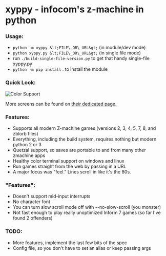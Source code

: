 # xyppy - infocom's z-machine in python

### Usage:

* `python -m xyppy &lt;FILE\_OR\_URL&gt;` (in module/dev mode)
* `python xyppy.py &lt;FILE\_OR\_URL&gt;` (in single file mode)
* run `./build-single-file-version.py` to get that handy single-file xyppy.py
* `python -m pip install` . to install the module

### Quick Look:

![Color Support](https://github.com/theinternetftw/xyppy/raw/master/screens/color_support.gif)

More screens can be found on [their dedicated page.](https://github.com/theinternetftw/xyppy/tree/master/screens)

### Features:

* Supports all modern Z-machine games (versions 2, 3, 4, 5, 7, 8, and zblorb files)
* Everything, including the build system, requires nothing but modern python 2 or 3
* Quetzal support, so saves are portable to and from many other zmachine apps
* Healthy color terminal support on windows and linux
* Run games straight from the web by passing in a URL
* A major focus was "feel." Lines scroll in like it's the 80s.

### "Features":

* Doesn't support mid-input interrupts
* No character font
* You can turn slow scroll mode off with --no-slow-scroll (you monster)
* Not fast enough to play really unoptimized Inform 7 games (so far I've found 2 offenders)

### TODO:
* More features, implement the last few bits of the spec
* Config file, so you don't have to set an alias or keep passing args
